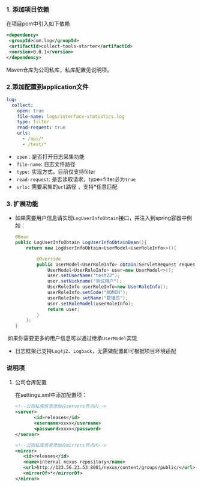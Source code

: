 ### 1. 添加项目依赖

  在项目pom中引入如下依赖

 ```xml
<dependency>
  <groupId>com.log</groupId>
  <artifactId>collect-tools-starter</artifactId>
  <version>0.0.1</version>
</dependency>
 ```

   Maven仓库为公司私库，私库配置见说明项。

### 2.添加配置到application文件

```yaml
log:
  collect:
    open: true
    file-name: logs/interface-statistics.log
    type: filter
    read-request: true
    urls:
      - /api/*
      - /test/*
```

- ​	`open：`是否打开日志采集功能
- ​	`file-name`: 日志文件路径
- ​	`type:` 实现方式，目前仅支持filter
- ​	`read-request`: 是否读取请求，type=filter必为`true`
- ​	`urls:` 需要采集的`url`路径 ，支持*任意匹配

### 3. 扩展功能

 * 如果需要用户信息请实现`LogUserInfoObtain`接口，并注入到spring容器中例如：

   ```java
   @Bean
   public LogUserInfoObtain LogUserInfoObtainBean(){
       return new LogUserInfoObtain<UserModel<UserRoleInfo>>(){
   
           @Override
           public UserModel<UserRoleInfo> obtain(ServletRequest request) {
               UserModel<UserRoleInfo> user=new UserModel<>();
               user.setUserName("test22");
               user.setNickname("测试用户");
               UserRoleInfo userRoleInfo=new UserRoleInfo();
               userRoleInfo.setCode("ADMIN");
               userRoleInfo.setName("管理员");
               user.setRoleModel(userRoleInfo);
               return user;
           }
       };
   }
   ```

​       如果你需要更多的用户信息可以通过继承`UserModel`实现

* 日志框架已支持`Log4j2`、`Logback`，无需做配置即可根据项目环境适配



### 说明项

1. 公司仓库配置

   在settings.xml中添加配置项：

   ```xml
   <!--公司私库信息添加在servers节点内-->
   <server>
          <id>releases</id>
          <username>xxxx</username>
          <password>xxxx</password>
   </server>
   ```

   ```xml
   <!--公司私库信息添加在mirrors节点内-->
   <mirror>  
      <id>releases</id>  
      <name>internal nexus repository</name>  
      <url>http://123.56.23.53:8081/nexus/content/groups/public/</url>
      <mirrorOf>*</mirrorOf>  
   </mirror>
   ```
   
   
